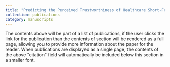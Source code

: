 ```yaml
---
title: "Predicting the Perceived Trustworthiness of Healthcare Short-From Videos: A Deep Neural Point Process–enhanced Multimodal Learning Approach "
collection: publications
category: manuscripts
---
```


The contents above will be part of a list of publications, if the user clicks the link for the publication than the contents of section will be rendered as a full page, allowing you to provide more information about the paper for the reader. When publications are displayed as a single page, the contents of the above "citation" field will automatically be included below this section in a smaller font.
